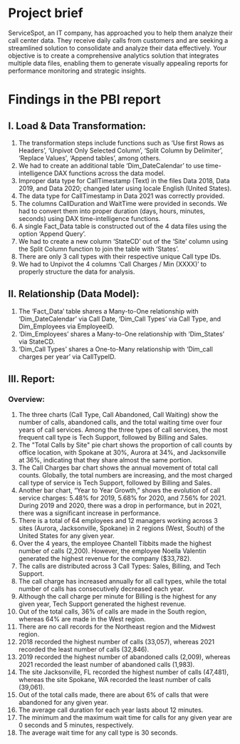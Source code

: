 # Project brief

ServiceSpot, an IT company, has approached you to help them analyze their call center data. They receive daily calls from customers and are seeking a streamlined solution to consolidate and analyze their data effectively. Your objective is to create a comprehensive analytics solution that integrates multiple data files, enabling them to generate visually appealing reports for performance monitoring and strategic insights.

# Findings in the PBI report

## I. Load & Data Transformation:

1. The transformation steps include functions such as ‘Use first Rows as Headers’, ‘Unpivot Only Selected Column’, ‘Split Column by Delimiter’, ‘Replace Values’, ‘Append tables’, among others.
2. We had to create an additional table ‘Dim_DateCalendar’ to use time-intelligence DAX functions across the data model.
3. Improper data type for CallTimestamp (Text) in the files Data 2018, Data 2019, and Data 2020; changed later using locale English (United States).
4. The data type for CallTimestamp in Data 2021 was correctly provided.
5. The columns CallDuration and WaitTime were provided in seconds. We had to convert them into proper duration (days, hours, minutes, seconds) using DAX time-intelligence functions.
6. A single Fact_Data table is constructed out of the 4 data files using the option ‘Append Query’.
7. We had to create a new column ‘StateCD’ out of the ‘Site’ column using the Split Column function to join the table with ‘States’.
8. There are only 3 call types with their respective unique Call type IDs.
9. We had to Unpivot the 4 columns ‘Call Charges / Min (XXXX)’ to properly structure the data for analysis.

## II. Relationship (Data Model):

1. The ‘Fact_Data’ table shares a Many-to-One relationship with ‘Dim_DateCalendar’ via Call Date, ‘Dim_Call Types’ via Call Type, and Dim_Employees via EmployeeID.
2. ‘Dim_Employees’ shares a Many-to-One relationship with ‘Dim_States’ via StateCD.
3. ‘Dim_Call Types’ shares a One-to-Many relationship with ‘Dim_call charges per year’ via CallTypeID.

## III. Report:

### Overview:

1. The three charts (Call Type, Call Abandoned, Call Waiting) show the number of calls, abandoned calls, and the total waiting time over four years of call services. Among the three types of call services, the most frequent call type is Tech Support, followed by Billing and Sales.
2. The "Total Calls by Site" pie chart shows the proportion of call counts by office location, with Spokane at 30%, Aurora at 34%, and Jacksonville at 36%, indicating that they share almost the same portion.
3. The Call Charges bar chart shows the annual movement of total call counts. Globally, the total numbers are increasing, and the most charged call type of service is Tech Support, followed by Billing and Sales.
4. Another bar chart, “Year to Year Growth,” shows the evolution of call service charges: 5.48% for 2019, 5.68% for 2020, and 7.56% for 2021. During 2019 and 2020, there was a drop in performance, but in 2021, there was a significant increase in performance.
5. There is a total of 64 employees and 12 managers working across 3 sites (Aurora, Jacksonville, Spokane) in 2 regions (West, South) of the United States for any given year.
6. Over the 4 years, the employee Chantell Tibbits made the highest number of calls (2,200). However, the employee Noella Valentin generated the highest revenue for the company ($33,782).
7. The calls are distributed across 3 Call Types: Sales, Billing, and Tech Support.
8. The call charge has increased annually for all call types, while the total number of calls has consecutively decreased each year.
9. Although the call charge per minute for Billing is the highest for any given year, Tech Support generated the highest revenue.
10. Out of the total calls, 36% of calls are made in the South region, whereas 64% are made in the West region.
11. There are no call records for the Northeast region and the Midwest region.
12. 2018 recorded the highest number of calls (33,057), whereas 2021 recorded the least number of calls (32,846).
13. 2019 recorded the highest number of abandoned calls (2,009), whereas 2021 recorded the least number of abandoned calls (1,983).
14. The site Jacksonville, FL recorded the highest number of calls (47,481), whereas the site Spokane, WA recorded the least number of calls (39,061).
15. Out of the total calls made, there are about 6% of calls that were abandoned for any given year.
16. The average call duration for each year lasts about 12 minutes.
17. The minimum and the maximum wait time for calls for any given year are 0 seconds and 5 minutes, respectively.
18. The average wait time for any call type is 30 seconds.
